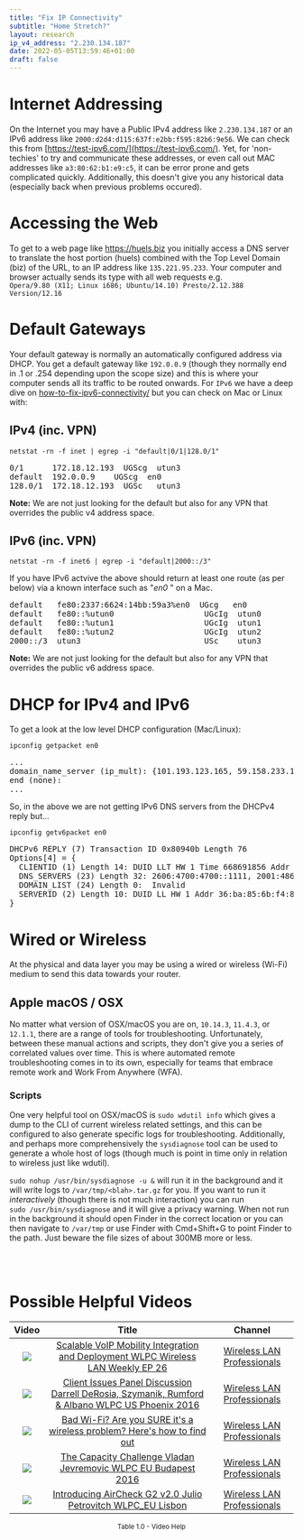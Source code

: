 ```yaml
---
title: "Fix IP Connectivity"
subtitle: "Home Stretch?"
layout: research
ip_v4_address: "2.230.134.187"
date: 2022-05-05T13:59:46+01:00
draft: false
---
```


# Internet Addressing
On the Internet you may have a Public IPv4 address like ```2.230.134.187``` or an IPv6 address like ```2000:d2d4:d115:637f:e2bb:f595:82b6:9e56```. We can check this from [https://test-ipv6.com/](https://test-ipv6.com/). Yet, for 'non-techies' to try and communicate these addresses, or even call out MAC addresses like ```a3:80:62:b1:e9:c5```, it can be error prone and gets complicated quickly. Additionally, this doesn't give you any historical data (especially back when previous problems occured).

# Accessing the Web
To get to a web page like https://huels.biz you initially access a DNS server to translate the host portion (huels) combined with the Top Level Domain (biz) of the URL, to an IP address like ```135.221.95.233```. Your computer and browser actually sends its type with all web requests e.g. <br>```Opera/9.80 (X11; Linux i686; Ubuntu/14.10) Presto/2.12.388 Version/12.16```

# Default Gateways
Your default gateway is normally an automatically configured address via DHCP. You get a default gateway like ```192.0.0.9``` (though they normally end in .1 or .254 depending upon the scope size) and this is where your computer sends all its traffic to be routed onwards. For ```IPv6``` we have a deep dive on [how-to-fix-ipv6-connectivity/](/blog/how-to-fix-ipv6-connectivity/) but you can check on Mac or Linux with:

## IPv4 (inc. VPN)
```netstat -rn -f inet | egrep -i "default|0/1|128.0/1"```

<pre>
0/1      172.18.12.193  UGScg  utun3
default  192.0.0.9    UGScg  en0
128.0/1  172.18.12.193  UGSc   utun3</pre>

**Note:** We are not just looking for the default but also for any VPN that overrides the public v4 address space.

## IPv6 (inc. VPN)
```netstat -rn -f inet6 | egrep -i "default|2000::/3"```

If you have IPv6 actvive the above should return at least one route (as per below) via a known interface such as "_en0_ " on a Mac. 

<pre>
default   fe80:2337:6624:14bb:59a3%en0  UGcg   en0
default   fe80::%utun0                   UGcIg  utun0
default   fe80::%utun1                   UGcIg  utun1
default   fe80::%utun2                   UGcIg  utun2
2000::/3  utun3                          USc    utun3</pre>

**Note:** We are not just looking for the default but also for any VPN that overrides the public v6 address space.

# DHCP for IPv4 and IPv6

To get a look at the low level DHCP configuration (Mac/Linux): 

```ipconfig getpacket en0```

<pre>
...
domain_name_server (ip_mult): {101.193.123.165, 59.158.233.151}
end (none):
...</pre>

So, in the above we are not getting IPv6 DNS servers from the DHCPv4 reply but...

```ipconfig getv6packet en0```

<pre>
DHCPv6 REPLY (7) Transaction ID 0x80940b Length 76
Options[4] = {
  CLIENTID (1) Length 14: DUID LLT HW 1 Time 668691856 Addr a3:80:62:b1:e9:c5
  DNS_SERVERS (23) Length 32: 2606:4700:4700::1111, 2001:4860:4860::8844
  DOMAIN_LIST (24) Length 0:  Invalid
  SERVERID (2) Length 10: DUID LL HW 1 Addr 36:ba:85:6b:f4:89
}</pre>

# Wired or Wireless
At the physical and data layer you may be using a wired or wireless (Wi-Fi) medium to send this data towards your router. 

## Apple macOS / OSX
No matter what version of OSX/macOS you are on, ```10.14.3```, ```11.4.3```, or ```12.1.1```, there are a range of tools for troubleshooting. Unfortunately, between these manual actions and scripts, they don't give you a series of correlated values over time. This is where automated remote troubleshooting comes in to its own, especially for teams that embrace remote work and Work From Anywhere (WFA).

### Scripts
One very helpful tool on OSX/macOS is ```sudo wdutil info``` which gives a dump to the CLI of current wireless related settings, and this can be configured to also generate specific logs for troubleshooting. Additionally, and perhaps more comprehensively the ```sysdiagnose``` tool can be used to generate a whole host of logs (though much is point in time only in relation to wireless just like wdutil).

```sudo nohup /usr/bin/sysdiagnose -u &``` will run it in the background and it will write logs to ```/var/tmp/<blah>.tar.gz``` for you. If you want to run it *interactively* (though there is not much interaction) you can run<br>```sudo /usr/bin/sysdiagnose``` and it will give a privacy warning. When not run in the background it should open Finder in the correct location or you can then navigate to ```/var/tmp``` or use Finder with Cmd+Shift+G to point Finder to the path. Just beware the file sizes of about 300MB more or less.

<br><br>
# Possible Helpful Videos

<link href="/plugins/lity/css/lity.min.css" rel="stylesheet">
<script src="/plugins/lity/js/lity.min.js"></script>
<div class="table1-start"></div>

|Video | Title | Channel |
| :---: | :---: | :---: |
|<a href="https://www.youtube.com/watch?v=45vikpy7-BE" data-lity><img src="https://i.ytimg.com/vi/45vikpy7-BE/default.jpg" class="img-fluid"></a>|<a href="https://www.youtube.com/watch?v=45vikpy7-BE" data-lity>Scalable VoIP Mobility Integration and Deployment   WLPC Wireless LAN Weekly EP 26</a>|<a target="_blank" href="https://www.youtube.com/channel/UCIzBSS46vcqhwmBZ7ZpY-yg" >Wireless LAN Professionals</a>|
|<a href="https://www.youtube.com/watch?v=SpSHisG3y7Q" data-lity><img src="https://i.ytimg.com/vi/SpSHisG3y7Q/default.jpg" class="img-fluid"></a>|<a href="https://www.youtube.com/watch?v=SpSHisG3y7Q" data-lity>Client Issues Panel Discussion   Darrell DeRosia, Szymanik, Rumford &amp; Albano   WLPC US Phoenix 2016</a>|<a target="_blank" href="https://www.youtube.com/channel/UCIzBSS46vcqhwmBZ7ZpY-yg" >Wireless LAN Professionals</a>|
|<a href="https://www.youtube.com/watch?v=1G4qihqHZJ0" data-lity><img src="https://i.ytimg.com/vi/1G4qihqHZJ0/default.jpg" class="img-fluid"></a>|<a href="https://www.youtube.com/watch?v=1G4qihqHZJ0" data-lity>Bad Wi-Fi? Are you SURE it&#39;s a wireless problem? Here&#39;s how to find out</a>|<a target="_blank" href="https://www.youtube.com/channel/UCIzBSS46vcqhwmBZ7ZpY-yg" >Wireless LAN Professionals</a>|
|<a href="https://www.youtube.com/watch?v=IX3fbFvjezc" data-lity><img src="https://i.ytimg.com/vi/IX3fbFvjezc/default.jpg" class="img-fluid"></a>|<a href="https://www.youtube.com/watch?v=IX3fbFvjezc" data-lity>The Capacity Challenge   Vladan Jevremovic   WLPC EU Budapest 2016</a>|<a target="_blank" href="https://www.youtube.com/channel/UCIzBSS46vcqhwmBZ7ZpY-yg" >Wireless LAN Professionals</a>|
|<a href="https://www.youtube.com/watch?v=oGLg1wRG_u4" data-lity><img src="https://i.ytimg.com/vi/oGLg1wRG_u4/default.jpg" class="img-fluid"></a>|<a href="https://www.youtube.com/watch?v=oGLg1wRG_u4" data-lity>Introducing AirCheck G2 v2.0   Julio Petrovitch   WLPC_EU Lisbon</a>|<a target="_blank" href="https://www.youtube.com/channel/UCIzBSS46vcqhwmBZ7ZpY-yg" >Wireless LAN Professionals</a>|

<center><small>Table 1.0 - Video Help</small></center>
 <br>
<div class="table1-end"></div>
<script type="text/javascript">
(function() {
    $('div.table1-start').nextUntil('div.table1-end', 'table').addClass('table thead-dark table-striped table-responsive rounded').attr('id', 't1');
    $('#t1').find('thead').addClass('thead-dark');
})();
</script>
